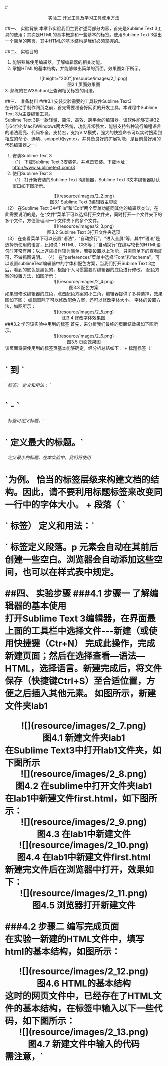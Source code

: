 #<center>实验二 开发工具及学习工具使用方法</center>

##一、	实验背景
 本章节实验我们主要讲述两部分内容，首先是Sublime Text 3工具的使用；其次是HTML的基本概念和一些基本的标签。使用Sublime Text 3做出一个简单的网页，其中HTML的基本结构是我们必须掌握的。  
 
##二、	实验目的
1.	能够熟练使用编辑器，了解编辑器的相关功能。
2.	掌握HTML的基本结构，并能够做出简单的页面。效果图如下所示。  

<center>![height="200"](resource/images/2_1.png)</center>  
<center>图2.1 页面效果图</center>  
3.	熟练的在W3School上查询相关标签的用法。    

##三、	准备材料 
###3.1	安装实验需要的工具软件Sublime Text3  
在开始动手制作网页之前，首先需要准备好网页的开发工具，本课程中Sublime Text 3为主要编辑工具。  
Sublime Text 3是一款轻量、简洁、高效、跨平台的编辑器。该软件能够支持32与64位的Mac和Windows两大系统，功能非常强大，能够支持各种流行编程语言的语法高亮、代码补全，支持宏，支持VIM模式，强大的快捷命令可以实时搜索到相应的命令、选项、snippet和syntex，并具备良好的扩展功能，是目前最好用的代码编辑器之一。
  1. 安装Sublime Text 3  
  （1）	下载Sublime Text 3安装包，并点击安装。下载地址：http://www.sublimetext.com/3
  2. 使用Sublime Text 3  
  （1）	打开新安装的Sublime Text 3编辑器，Sublime Text 3文本编辑器默认窗口如下图所示。  
  
  <center>![](resource/images/2_2.png)</center>  
  <center>图3.1  Sublime Text 3编辑器主界面</center>  
  （2）	在Sublime Text 3中“File”和“Edit”两个菜单功能同其他的编辑器类似，在此需要说明的是，在“文件”菜单下可以选择打开文件夹，同时打开一个文件夹下的多个文件，方便管理同一个文件夹下的多个文件。
  
  <center>![](resource/images/2_3.png)</center>  
  <center>图3.2  Sublime Text 3打开文件夹选项</center>  
  （3）	在查看菜单下可以设置“语法”，“自动换行”，“进入全屏”等，其中“语法”是选择所使用的语言，比如说：HTML、CSS等；“自动换行”在编写较长的HTML语句时非常有用；以上这些操作较为简单，若要设置以上功能，只需菜单下的查看即可，不做抓图说明。  
  （4）	在“perferences”菜单中选择“Font”和“schema”，可以设置sublimeText编辑器中的字体和配色方案，当我们打开Subime Text 3之后，看到的底色是黑色的，根据个人习惯需要对编辑器的底色进行修改。  
    配色方案的设置方法，如图所示：
  
  <center>![](resource/images/2_4.png)</center>  
  <center>图3.3 配色方案</center>  
    如果想修改编辑器的底色，点击配色方案的小三角，编辑器提供了多种选择，效果图如下图： 
    编辑器除了可以修改配色方案，还可以修改字体大小。  
    字体的设置方法，如图所示：
  
  <center>![](resource/images/2_5.png)</center>  
  <center>图3.4 修改字体效果图</center>  
###3.2	学习该实验中用到的标签
首先，来分析我们最终的页面结效果如下图所示。
  
  <center>![](resource/images/2_6.png)</center>  
  <center>图3.5 页面效果图</center>  
该页面将要使用到的标签页基本能够确定，经分析总结如下：  
+ 标题标签（`<h1>` 到 `<h6>` 标签）  
定义和用法： `<h1>` - `<h6>` 标签可定义标题。`<h1>` 定义最大的标题。`<h6>` 定义最小的标题。在本实验中，我们将使用`<h1>`为例。
恰当的标签层级来构建文档的结构。因此，请不要利用标题标签来改变同一行中的字体大小。  
+ 段落（ `<p>` 标签）  
定义和用法：`<p>` 标签定义段落。p 元素会自动在其前后创建一些空白。浏览器会自动添加这些空间，也可以在样式表中规定。  

##四、	实验步骤 
###4.1	步骤一  了解编辑器的基本使用  
打开Sublime Text 3编辑器，在界面最上面的工具栏中选择文件---新建（或使用快捷键（Ctr+N） 完成此操作，完成新建页面；然后在选择查看—语法—HTML，选择语言。新建完成后，将文件保存（快捷键Ctrl+S）至合适位置，方便之后插入其他元素。
如图所示，新建文件夹lab1
  
  <center>![](resource/images/2_7.png)</center>  
  <center>图4.1 新建文件夹lab1</center>  
在Sublime Text3中打开lab1文件夹，如下图所示
  
  <center>![](resource/images/2_8.png)</center>  
  <center>图4.2 在sublime中打开文件夹lab1</center>  
在lab1中新建文件first.html，如下图所示：
  
  <center>![](resource/images/2_9.png)</center>  
  <center>图4.3 在lab1中新建文件</center>  
  <center>![](resource/images/2_10.png)</center>  
  <center>图4.4 在lab1中新建文件first.html</center>  
新建完文件后在浏览器中打开，效果如下：
  <center>![](resource/images/2_11.png)</center>  
  <center>图4.5  浏览器打开新建文件</center>  
  
###4.2	步骤二  编写完成页面  
在实验一新建的HTML文件中，填写html的基本结构，如图所示：
  
  <center>![](resource/images/2_12.png)</center>  
  <center>图4.6 HTML的基本结构</center>  
这时的网页文件中，已经存在了HTML文件的基本结构，在<head>标签中输入以下一些代码，如下图所示：
  
  <center>![](resource/images/2_13.png)</center>  
  <center>图4.7  新建文件中输入的代码</center>  
需注意，`<title>`标签可定义页面文档的标题，浏览器会以特殊的方式来使用标题，并且通常把它放置在浏览器窗口的标题栏或状态栏上。同样，当把文档加入用户的链接列表或者收藏夹或书签列表时，标题将成为该文档链接的默认名称。
通过对于标题标签的学习，我们已经了解了hn标签的使用，此处我们需要将“承德旅游节”作为一号标题文字展示，代码如下，如图所示：
  
  <center>![](resource/images/2_14.png)</center>  
  <center>`<h1>`标签的基本使用</center>  
通过对于段落标签的学习，我们已经了解了`<p>`标签的使用，此处我们需要展示段落文字，代码如下，如图所示:  
  
  <center>![](resource/images/2_15.png)</center>    
  <center>图4.9  `<p>`标签的基本使用</center>   
最终的浏览器显示效果如下图：
  
  <center>![](resource/images/2_16.png)</center>  
  <center>图4.10 页面效果</center>  
  
###4.3 步骤三  掌握参考手册的用法  
在W3school中，提供了完整的HTML参考手册，其中包括标签、属性、实体等。是学习Web开发的重要工具。使用方法举例说明如下：
首先W3school的URL地址是：http://www.w3school.com.cn/  
在浏览器中打开，如下图所示：
  
  <center>![](resource/images/2_17.png)</center>
  <center>图4.11  W3school 首页</center>  
在其中选择左侧html帮助链接，进入html学习的首页，如下图所示：
  
  <center>![](resource/images/2_18.png)</center>  
  <center>图4.12  html首页</center>  
如果我们想学习html的标题标签的使用，在左侧的菜单中选择HTML标题即可，如下图所示：
  
  <center>![](resource/images/2_19.png)</center>  
  <center>图4.13  html标题的详细介绍</center>  
可以查看相关的词汇知识，语义知识，除此之外，我们还应该查询并掌握与标题相关的属性知识等。 
经历了这个学习过程后，为了能够熟练掌握相关标签和属性的使用，我们还可以在W3School上通过“试一试”来写一些小的实例，加深理解，如下图所示：
  
  <center>![](resource/images/2_20.png)</center>  
  <center>图4.14  html标题Demo</center>  
  
##五、	实验作业（由学生完成并提交）

##六、	推荐阅读 
###6.1  W3C参考手册   http://www.w3school.com.cn/
